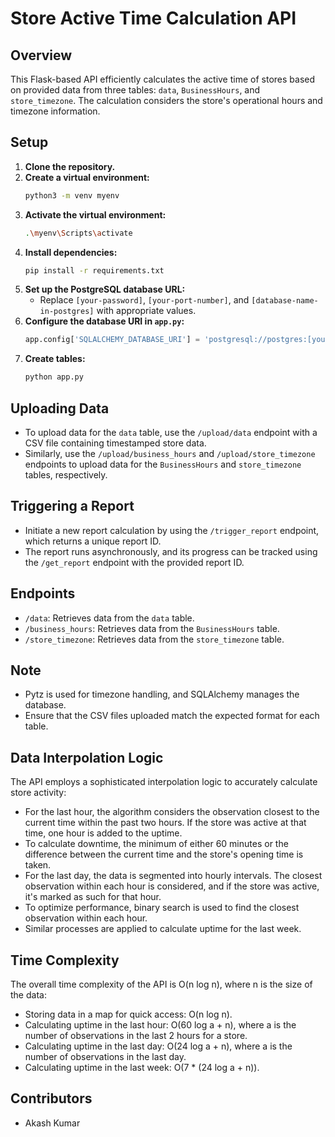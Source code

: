 # Store Active Time Calculation API

## Overview
This Flask-based API efficiently calculates the active time of stores based on provided data from three tables: `data`, `BusinessHours`, and `store_timezone`. The calculation considers the store's operational hours and timezone information.

## Setup
1. **Clone the repository.**
2. **Create a virtual environment:**
   ```bash
   python3 -m venv myenv
   ```
3. **Activate the virtual environment:**
   ```bash
   .\myenv\Scripts\activate
   ```
4. **Install dependencies:**
   ```bash
   pip install -r requirements.txt
   ```
5. **Set up the PostgreSQL database URL:**
   - Replace `[your-password]`, `[your-port-number]`, and `[database-name-in-postgres]` with appropriate values.
6. **Configure the database URI in `app.py`:**
   ```python
   app.config['SQLALCHEMY_DATABASE_URI'] = 'postgresql://postgres:[your-password]@localhost:[your-port-number]/[database-name-in-postgres]'
   ```
7. **Create tables:**
   ```bash
   python app.py
   ```

## Uploading Data
- To upload data for the `data` table, use the `/upload/data` endpoint with a CSV file containing timestamped store data.
- Similarly, use the `/upload/business_hours` and `/upload/store_timezone` endpoints to upload data for the `BusinessHours` and `store_timezone` tables, respectively.

## Triggering a Report
- Initiate a new report calculation by using the `/trigger_report` endpoint, which returns a unique report ID.
- The report runs asynchronously, and its progress can be tracked using the `/get_report` endpoint with the provided report ID.

## Endpoints
- `/data`: Retrieves data from the `data` table.
- `/business_hours`: Retrieves data from the `BusinessHours` table.
- `/store_timezone`: Retrieves data from the `store_timezone` table.

## Note
- Pytz is used for timezone handling, and SQLAlchemy manages the database.
- Ensure that the CSV files uploaded match the expected format for each table.

## Data Interpolation Logic
The API employs a sophisticated interpolation logic to accurately calculate store activity:
- For the last hour, the algorithm considers the observation closest to the current time within the past two hours. If the store was active at that time, one hour is added to the uptime.
- To calculate downtime, the minimum of either 60 minutes or the difference between the current time and the store's opening time is taken.
- For the last day, the data is segmented into hourly intervals. The closest observation within each hour is considered, and if the store was active, it's marked as such for that hour.
- To optimize performance, binary search is used to find the closest observation within each hour.
- Similar processes are applied to calculate uptime for the last week.

## Time Complexity
The overall time complexity of the API is O(n log n), where n is the size of the data:
- Storing data in a map for quick access: O(n log n).
- Calculating uptime in the last hour: O(60 log a + n), where a is the number of observations in the last 2 hours for a store.
- Calculating uptime in the last day: O(24 log a + n), where a is the number of observations in the last day.
- Calculating uptime in the last week: O(7 * (24 log a + n)).

## Contributors
- Akash Kumar
